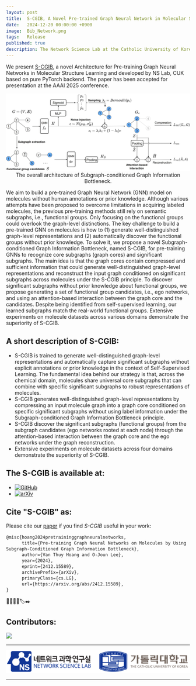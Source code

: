 ```yaml
---
layout: post
title:  S-CGIB, A Novel Pre-trained Graph Neural Network in Molecular Structure Learning
date:   2024-12-20 00:00:00 +0900
image:  Bib_Network.png
tags:   Release
published: true
description: The Network Science Lab at the Catholic University of Korea releases S-CGIB, a Novel Pre-trained Graph Neural Network in Molecular Structure Learning
---
```


We present [S-CGIB](https://github.com/NSLab-CUK/S-CGIB), a novel Architecture for Pre-training Graph Neural Networks in Molecular Structure Learning and developed by NS Lab, CUK based on pure PyTorch backend. The paper has been accepted for presentation at the AAAI 2025 conference.

<p align="center">
  <img src="/images/SCGIB.jpg" alt="Subgraph-conditioned Graph Information Bottleneck" width="800">
  <br>
  <b></b> The overall architecture of Subgraph-conditioned Graph Information Bottleneck.
</p>

We aim to build a pre-trained Graph Neural Network (GNN) model on molecules without human annotations or prior knowledge. Although various attempts have been proposed to overcome limitations in acquiring labeled molecules, the previous pre-training methods still rely on semantic subgraphs, i.e., functional groups. Only focusing on the functional groups could overlook the graph-level distinctions. The key challenge to build a pre-trained GNN on molecules is how to (1) generate well-distinguished graph-level representations and (2) automatically discover the functional groups without prior knowledge. To solve it, we propose a novel Subgraph-conditioned Graph Information Bottleneck, named S-CGIB, for pre-training GNNs to recognize core subgraphs (graph cores) and significant subgraphs. The main idea is that the graph cores contain compressed and sufficient information that could generate well-distinguished graph-level representations and reconstruct the input graph conditioned on significant subgraphs across molecules under the S-CGIB principle. To discover significant subgraphs without prior knowledge about functional groups, we propose generating a set of functional group candidates, i.e., ego networks, and using an attention-based interaction between the graph core and the candidates. Despite being identified from self-supervised learning, our learned subgraphs match the real-world functional groups. Extensive experiments on molecule datasets across various domains demonstrate the superiority of S-CGIB.




## A short description of S-CGIB:

- S-CGIB is trained to generate well-distinguished graph-level representations and automatically capture significant subgraphs without explicit annotations or prior knowledge in the context of Self-Supervised Learning. The fundamental idea behind our strategy is that, across the chemical domain, molecules share universal core subgraphs that can combine with specific significant subgraphs to robust representations of molecules.
- S-CGIB generates well-distinguished graph-level representations by compressing an input molecule graph into a graph core conditioned on specific significant subgraphs without using label information under the Subgraph-conditioned Graph Information Bottleneck principle.
- S-CGIB discover the significant subgraphs (functional groups) from the subgraph candidates (ego networks rooted at each node) through the attention-based interaction between the graph core and the ego networks under the graph reconstruction.
- Extensive experiments on molecule datasets across four domains demonstrate the superiority of S-CGIB.

## The S-CGIB is available at:
* [![GitHub](https://img.shields.io/badge/GitHub-Data%20&%20Code-9B9B9B?style=flat-square&logo=GitHub)](https://github.com/NSLab-CUK/S-CGIB)
* [![arXiv](https://img.shields.io/badge/arXiv-2308.09517-b31b1b?style=flat-square&logo=arxiv&logoColor=red)](https://arxiv.org/abs/2412.15589)


## Cite "S-CGIB" as: 

Please cite our [paper](https://arxiv.org/abs/2412.15589) if you find *S-CGIB* useful in your work:
```
@misc{hoang2024pretraininggraphneuralnetworks,
      title={Pre-training Graph Neural Networks on Molecules by Using Subgraph-Conditioned Graph Information Bottleneck}, 
      author={Van Thuy Hoang and O-Joun Lee},
      year={2024},
      eprint={2412.15589},
      archivePrefix={arXiv},
      primaryClass={cs.LG},
      url={https://arxiv.org/abs/2412.15589}, 
}
```

:page_facing_up::woman_technologist::bookmark_tabs::label::black_nib:	

## Contributors: 

<a href="https://github.com/NSLab-CUK/Unified-Graph-Transformer/graphs/contributors">
  <img src="https://contrib.rocks/image?repo=NSLab-CUK/Unified-Graph-Transformer" />
</a>

***

<a href="https://nslab-cuk.github.io/"><img src="https://github.com/NSLab-CUK/NSLab-CUK/raw/main/Logo_Dual_Wide.png"/></a>

***

